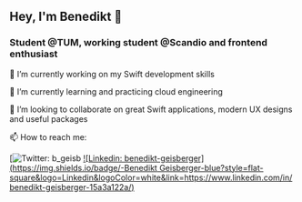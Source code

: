 ## Hey, I'm Benedikt 👋

### Student @TUM, working student @Scandio and frontend enthusiast

🔭 I’m currently working on my Swift development skills

🌱 I’m currently learning and practicing cloud engineering

👯 I’m looking to collaborate on great Swift applications, modern UX designs and useful packages 

📫 How to reach me:

[![Twitter: b_geisb](https://img.shields.io/twitter/url?label=View%20%40b_geisb%27s%20profile&style=social&url=https%3A%2F%2Ftwitter.com%2Fb_geisb)
[![Linkedin: benedikt-geisberger](https://img.shields.io/badge/-Benedikt Geisberger-blue?style=flat-square&logo=Linkedin&logoColor=white&link=https://www.linkedin.com/in/benedikt-geisberger-15a3a122a/)](https://www.linkedin.com/in/benedikt-geisberger-15a3a122a/)
